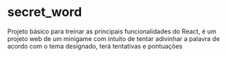 # secret_word
Projeto básico para treinar as principais funcionalidades do React, é um projeto web de um minigame com intuito de tentar adivinhar a palavra de acordo com o tema designado, terá tentativas e pontuações
